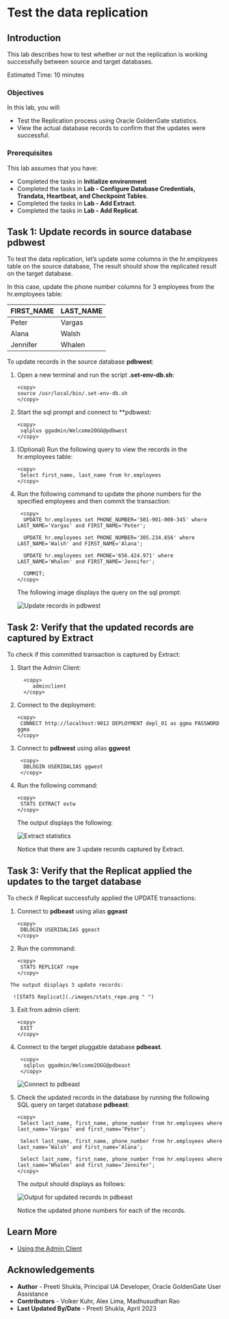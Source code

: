 # Test the data replication

## Introduction

This lab describes how to test whether or not the replication is working successfully between source and target databases.

Estimated Time: 10 minutes

### Objectives
In this lab, you will:
* Test the Replication process using Oracle GoldenGate statistics.
* View the actual database records to confirm that the updates were successful.


### Prerequisites
This lab assumes that you have:
- Completed the tasks in **Initialize environment**
- Completed the tasks in **Lab - Configure Database Credentials, Trandata, Heartbeat, and Checkpoint Tables**.
- Completed the tasks in **Lab - Add Extract**.
- Completed the tasks in **Lab - Add Replicat**.

## Task 1: Update records in source database **pdbwest**

   To test the data replication, let’s update some columns in the hr.employees table on the source database, The result should show the replicated result on the target database. 

   In this case, update the phone number columns for 3 employees from the hr.employees table:

   |  FIRST_NAME       |      LAST_NAME  |
   --------------------|------------------
   |  Peter            |      Vargas     |
   |  Alana            |      Walsh      |
   |  Jennifer         |      Whalen     |

   To update records in the source database **pdbwest**:

   1. Open a new terminal and run the script **.set-env-db.sh**: 
   
      ```
      <copy>
      source /usr/local/bin/.set-env-db.sh
      </copy>
      ```
   2. Start the sql prompt and connect to **pdbwest:

       ```
       <copy>
        sqlplus ggadmin/Welcome2OGG@pdbwest
       </copy>
       ```

   3. (Optional) Run the following query to view the records in the hr.employees table:
   
       ```
       <copy>
        Select first_name, last_name from hr.employees
       </copy>
       ```
        
   4. Run the following command to update the phone numbers for the specified employees and then commit the transaction:
        ```
         <copy>
          UPDATE hr.employees set PHONE_NUMBER='501-901-000-345' where LAST_NAME='Vargas' and FIRST_NAME='Peter';

          UPDATE hr.employees set PHONE_NUMBER='305.234.656' where LAST_NAME='Walsh' and FIRST_NAME='Alana';

          UPDATE hr.employees set PHONE='656.424.971' where LAST_NAME='Whalen' and FIRST_NAME='Jennifer';

          COMMIT;
        </copy>
        ```

       The following image displays the query on the sql prompt:

        ![Update records in pdbwest](./images/updatesqlquery.png " ")
    
## Task 2: Verify that the updated records are captured by Extract

   To check if this committed transaction is captured by Extract:

   1. Start the Admin Client:
   
       ```
         <copy>
            adminclient
         </copy>
       ```
  
   2. Connect to the deployment:

      ```
      <copy>
       CONNECT http://localhost:9012 DEPLOYMENT depl_01 as ggma PASSWORD ggma
      </copy>
      ```

   3. Connect to **pdbwest** using alias **ggwest**

      ```
       <copy>
        DBLOGIN USERIDALIAS ggwest
       </copy>
      ```

   4. Run the following command:
     
      ```
      <copy>
       STATS EXTRACT extw
      </copy>
      ```
      The output displays the following:

      ![Extract statistics](./images/stats_extw.png " ")

      Notice that there are 3 update records captured by Extract.

## Task 3: Verify that the Replicat applied the updates to the target database

   To check if Replicat successfully applied the UPDATE transactions:

   1. Connect to **pdbeast** using alias **ggeast**

      ```
      <copy>
       DBLOGIN USERIDALIAS ggeast
      </copy>
      ```
   2. Run the commmand:

      ```
      <copy>
       STATS REPLICAT repe
      </copy>
      ```
     The output displays 3 update records:

      ![STATS Replicat](./images/stats_repe.png " ")

   3. Exit from admin client:

      ```
      <copy>
       EXIT
      </copy>
      ```
   4. Connect to the target pluggable database **pdbeast**.

      ```
       <copy>
        sqlplus ggadmin/Welcome2OGG@pdbeast
       </copy>
      ```
    
       ![Connect to pdbeast](./images/connect_pdbeast.png " ")

   5. Check the updated records in the database by running the following SQL query on target database **pdbeast**:
 
      ```
      <copy>
       Select last_name, first_name, phone_number from hr.employees where last_name=’Vargas’ and first_name=’Peter’;
    
       Select last_name, first_name, phone_number from hr.employees where last_name=’Walsh’ and first_name=’Alana’;

       Select last_name, first_name, phone_number from hr.employees where last_name=’Whalen’ and first_name=’Jennifer’;
      </copy>
      ```

      The output should displays as follows:

      ![Output for updated records in pdbeast](./images/pdbeast_output.png)

      Notice the updated phone numbers for each of the records.


## Learn More
* [Using the Admin Client](https://docs.oracle.com/en/middleware/goldengate/core/21.3/coredoc/administer-microservices-command-line-interface.html#GUID-0403FAF0-B2F7-48A0-838F-AB4421E5C5E2)



## Acknowledgements
* **Author** - Preeti Shukla, Principal UA Developer, Oracle GoldenGate User Assistance
* **Contributors** -  Volker Kuhr, Alex Lima, Madhusudhan Rao
* **Last Updated By/Date** - Preeti Shukla, April 2023

